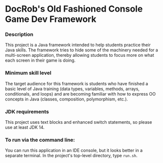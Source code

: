 # DocRob's Old Fashioned Console Game Dev Framework

### Description 
This project is a Java framework intended to help students practice their Java skills. The framework tries to hide some of the machinery needed for a multi-screen application, thereby allowing students to focus more on what each screen in their game is doing.

### Minimum skill level
The target audience for this framework is students who have finished a basic level of Java training (data types, variables, methods, arrays, conditionals, and loops) and are becoming familiar with how to express OO concepts in Java (classes, composition, polymorphism, etc.).

### JDK requirements
This project uses text blocks and enhanced switch statements, so please use at least JDK 14.

### To run via the command line:
You can run this application in an IDE console, but it looks better in a separate terminal. In the project's top-level directory, type `run.sh`. 